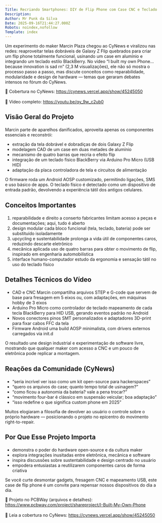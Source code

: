```yaml
---
Title: Recriando Smartphones: DIY de Flip Phone com Case CNC e Teclado Físico
Description: 
Author: Mr Punk da Silva
Date: 2025-09-16T21:44:27.000Z
Robots: noindex,nofollow
Template: index
---
```

<p>Um experimento do maker Marcin Plaza chegou ao CyNews e viralizou nas redes: reaproveitar telas dobráveis de Galaxy Z Flip quebrados para criar um flip phone totalmente funcional, usinando um case em alumínio e integrando um teclado estilo BlackBerry. No vídeo “I built my own Phone… because innovation is sad rn” (2,3 M visualizações), ele não só mostra o processo passo a passo, mas discute conceitos como reparabilidade, modularidade e design de hardware — temas que geraram debates intensos no fórum do CyNews.</p>

<p>📰 Cobertura no CyNews: <a href="https://cynews.vercel.app/show/45245050" rel="noopener noreferrer">https://cynews.vercel.app/show/45245050</a><br><br>
🎥 Vídeo completo: <a href="https://youtu.be/qy_9w_c2ub0" rel="noopener noreferrer">https://youtu.be/qy_9w_c2ub0</a>  </p>




<h2>
  
  
  Visão Geral do Projeto
</h2>

<p>Marcin parte de aparelhos danificados, aproveita apenas os componentes essenciais e reconstrói:</p>

<ul>
<li>extração da tela dobrável e dobradiças de dois Galaxy Z Flip
</li>
<li>modelagem CAD de um case em duas metades de alumínio
</li>
<li>mecanismo de quatro barras que recria o efeito flip
</li>
<li>integração de um teclado físico BlackBerry via Arduino Pro Micro (USB HID)
</li>
<li>adaptação da placa controladora de tela e circuitos de alimentação
</li>
</ul>

<p>O firmware roda um Android AOSP customizado, permitindo ligações, SMS e uso básico de apps. O teclado físico é detectado como um dispositivo de entrada padrão, devolvendo a experiência tátil dos antigos celulares.</p>




<h2>
  
  
  Conceitos Importantes
</h2>

<ol>
<li>reparabilidade e direito a conserto
fabricantes limitam acesso a peças e documentações; aqui, tudo é aberto
</li>
<li>design modular
cada bloco funcional (tela, teclado, bateria) pode ser substituído isoladamente
</li>
<li>upcycling e sustentabilidade
prolonga a vida útil de componentes caros, reduzindo descarte eletrônico
</li>
<li>mecânica aplicada
uso de quatro barras para obter o movimento de flip, inspirado em engenharia automobilística
</li>
<li>interface humano-computador
estudo da ergonomia e sensação tátil no uso do teclado físico
</li>
</ol>




<h2>
  
  
  Detalhes Técnicos do Vídeo
</h2>

<ul>
<li>CAD e CNC
Marcin compartilha arquivos STEP e G-code que servem de base para fresagem em 5 eixos ou, com adaptações, em máquinas hobby de 3 eixos
</li>
<li>Arduino Pro Micro como controlador de teclado
mapeamento de cada tecla BlackBerry para HID USB, gerando eventos padrão no Android
</li>
<li>Novos conectores
pinos SMT personalizados e adaptadores 3D-print para fixar cabos FFC da tela
</li>
<li>Firmware Android
uma build AOSP minimalista, com drivers externos carregados via init.d
</li>
</ul>

<p>O resultado une design industrial e experimentação de software livre, mostrando que qualquer maker com acesso a CNC e um pouco de eletrônica pode replicar a montagem.</p>




<h2>
  
  
  Reações da Comunidade (CyNews)
</h2>

<ul>
<li>“seria incrível ver isso como um kit open-source para hackerspaces”
</li>
<li>“quero os arquivos do case; quanto tempo total de usinagem?”
</li>
<li>“como ficou a autonomia da bateria? vale a pena trocar?”
</li>
<li>“movimento four-bar é clássico em suspensão veicular; boa adaptação”
</li>
<li>“isso redefine o que significa custom phone em 2025”
</li>
</ul>

<p>Muitos elogiaram a filosofia de devolver ao usuário o controle sobre o próprio hardware — posicionando o projeto no epicentro do movimento right-to-repair.</p>




<h2>
  
  
  Por Que Esse Projeto Importa
</h2>

<ul>
<li>demonstra o poder do hardware open-source e da cultura maker
</li>
<li>explora integrações inusitadas entre eletrônica, mecânica e software
</li>
<li>inspira discussões sobre sustentabilidade e design centrado no usuário
</li>
<li>empodera entusiastas a reutilizarem componentes caros de forma criativa
</li>
</ul>

<p>Se você curte desmontar gadgets, fresagem CNC e mapeamento USB, este case de flip phone é um convite para repensar nossos dispositivos do dia a dia.</p>




<p>🔗 Projeto no PCBWay (arquivos e detalhes): <a href="https://www.pcbway.com/project/shareproject/I-Built-My-Own-Phone" rel="noopener noreferrer">https://www.pcbway.com/project/shareproject/I-Built-My-Own-Phone</a><br><br>
📰 Leia a cobertura no CyNews: <a href="https://cynews.vercel.app/show/45245050" rel="noopener noreferrer">https://cynews.vercel.app/show/45245050</a></p>

